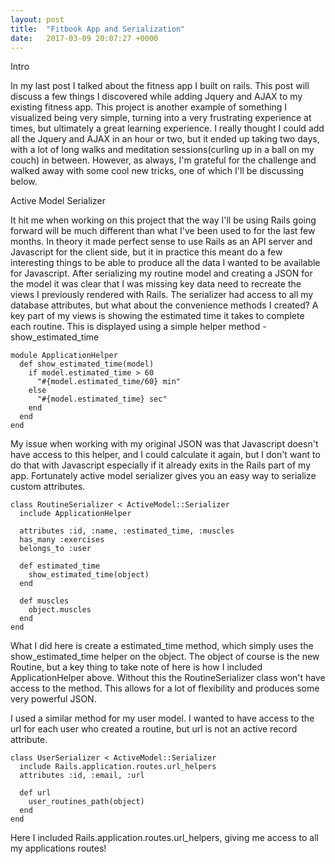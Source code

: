 ```yaml
---
layout: post
title:  "Fitbook App and Serialization"
date:   2017-03-09 20:07:27 +0000
---
```



Intro

In my last post I talked about the fitness app I built on rails. This post will discuss a few things I discovered while adding Jquery and AJAX to my existing fitness app. This project is another example of something I visualized being very simple, turning into a very frustrating experience at times, but ultimately a great learning experience. I really thought I could add all the Jquery and AJAX in an hour or two, but it ended up taking two days, with a lot of long walks and meditation sessions(curling up in a ball on my couch) in between. However, as always, I'm grateful for the challenge and walked away with some cool new tricks, one of which I'll be discussing below. 

Active Model Serializer

It hit me when working on this project that the way I'll be using Rails going forward will be much different than what I've been used to for the last few months. In theory it made perfect sense to use Rails as an API server and Javascript for the client side, but it in practice this meant do a few interesting things to be able to produce all the data I wanted to be available for Javascript. After serializing my routine model and creating a JSON for the model it was clear that I was missing key data need to recreate the views I previously rendered with Rails. The serializer had access to all my database attributes, but what about the convenience methods I created? A key part of my views is showing the estimated time it takes to complete each routine. This is displayed using a simple helper method - show_estimated_time

```
module ApplicationHelper
  def show_estimated_time(model)
    if model.estimated_time > 60
      "#{model.estimated_time/60} min"
    else
      "#{model.estimated_time} sec"
    end
  end
end
```

My issue when working with my original JSON was that Javascript doesn't have access to this helper, and I could calculate it again, but I don't want to do that with Javascript especially if it already exits in the Rails part of my app. Fortunately active model serializer gives you an easy way to serialize custom attributes.

```
class RoutineSerializer < ActiveModel::Serializer
  include ApplicationHelper

  attributes :id, :name, :estimated_time, :muscles
  has_many :exercises
  belongs_to :user

  def estimated_time
    show_estimated_time(object)
  end

  def muscles
    object.muscles
  end
end
```

What I did here is create a estimated_time method, which simply uses the show_estimated_time helper on the object. The object of course is the new Routine, but a key thing to take note of here is how I included ApplicationHelper above. Without this the RoutineSerializer class won't have access to the method. This allows for a lot of flexibility and produces some very powerful JSON. 

I used a similar method for my user model. I wanted to have access to the url for each user who created a routine, but url is not an active record attribute. 

```
class UserSerializer < ActiveModel::Serializer
  include Rails.application.routes.url_helpers
  attributes :id, :email, :url

  def url
    user_routines_path(object)
  end
end
```

Here I included Rails.application.routes.url_helpers, giving me access to all my applications routes!



